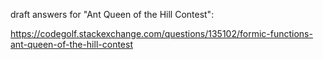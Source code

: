 draft answers for "Ant Queen of the Hill Contest":

https://codegolf.stackexchange.com/questions/135102/formic-functions-ant-queen-of-the-hill-contest
